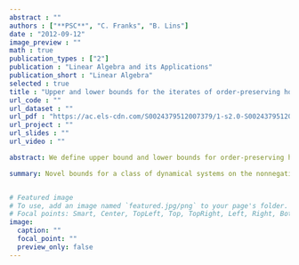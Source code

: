 ```yaml
---
abstract : ""
authors : ["**PSC**", "C. Franks", "B. Lins"]
date : "2012-09-12"
image_preview : ""
math : true
publication_types : ["2"]
publication : "Linear Algebra and its Applications"
publication_short : "Linear Algebra"
selected : true
title : "Upper and lower bounds for the iterates of order-preserving homogeneous maps on cones"
url_code : ""
url_dataset : ""
url_pdf : "https://ac.els-cdn.com/S0024379512007379/1-s2.0-S0024379512007379-main.pdf?_tid:9fcbe7b0-8029-446b-a970-c94298927d59&acdnat:1548025545_afdacfca65d41c0321ce3d98f190b6fb"
url_project : ""
url_slides : ""
url_video : ""

abstract: We define upper bound and lower bounds for order-preserving homogeneous of degree one maps on a proper closed cone in $\mathbb{R}^n in terms of the cone spectral radius. We also define weak upper bounds for these maps. For a proper closed cone $C \in \mathbb{R}^n$ , we prove that any order-preserving homogeneous of degree one map $f ; int (C)\rightarrow int (C)$ has a lower bound. If $C$ is polyhedral, we prove that the map $f$ has a weak upper bound. We give examples of weak upper bounds for certain order-preserving homogeneous of degree one maps defined on the interior of $\mathbb{R}_+^n$.

summary: Novel bounds for a class of dynamical systems on the nonnegative cone. 


# Featured image
# To use, add an image named `featured.jpg/png` to your page's folder. 
# Focal points: Smart, Center, TopLeft, Top, TopRight, Left, Right, BottomLeft, Bottom, BottomRight.
image:
  caption: ""
  focal_point: ""
  preview_only: false
---
```

